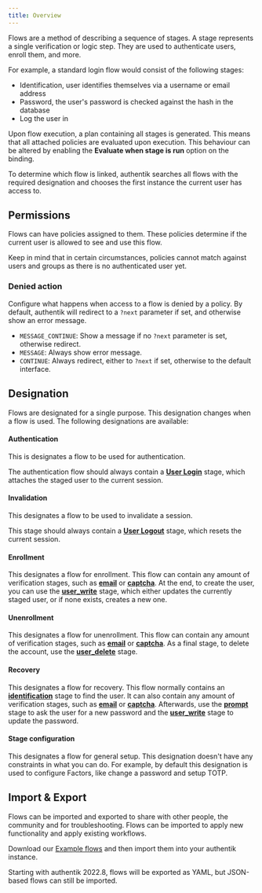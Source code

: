 ```yaml
---
title: Overview
---
```


Flows are a method of describing a sequence of stages. A stage represents a single verification or logic step. They are used to authenticate users, enroll them, and more.

For example, a standard login flow would consist of the following stages:

-   Identification, user identifies themselves via a username or email address
-   Password, the user's password is checked against the hash in the database
-   Log the user in

Upon flow execution, a plan containing all stages is generated. This means that all attached policies are evaluated upon execution. This behaviour can be altered by enabling the **Evaluate when stage is run** option on the binding.

To determine which flow is linked, authentik searches all flows with the required designation and chooses the first instance the current user has access to.

## Permissions

Flows can have policies assigned to them. These policies determine if the current user is allowed to see and use this flow.

Keep in mind that in certain circumstances, policies cannot match against users and groups as there is no authenticated user yet.

### Denied action

Configure what happens when access to a flow is denied by a policy. By default, authentik will redirect to a `?next` parameter if set, and otherwise show an error message.

-   `MESSAGE_CONTINUE`: Show a message if no `?next` parameter is set, otherwise redirect.
-   `MESSAGE`: Always show error message.
-   `CONTINUE`: Always redirect, either to `?next` if set, otherwise to the default interface.

## Designation

Flows are designated for a single purpose. This designation changes when a flow is used. The following designations are available:

#### Authentication

This is designates a flow to be used for authentication.

The authentication flow should always contain a [**User Login**](stages/user_login/index.md) stage, which attaches the staged user to the current session.

#### Invalidation

This designates a flow to be used to invalidate a session.

This stage should always contain a [**User Logout**](stages/user_logout.md) stage, which resets the current session.

#### Enrollment

This designates a flow for enrollment. This flow can contain any amount of verification stages, such as [**email**](stages/email/) or [**captcha**](stages/captcha/). At the end, to create the user, you can use the [**user_write**](stages/user_write.md) stage, which either updates the currently staged user, or if none exists, creates a new one.

#### Unenrollment

This designates a flow for unenrollment. This flow can contain any amount of verification stages, such as [**email**](stages/email/) or [**captcha**](stages/captcha/). As a final stage, to delete the account, use the [**user_delete**](stages/user_delete.md) stage.

#### Recovery

This designates a flow for recovery. This flow normally contains an [**identification**](stages/identification/) stage to find the user. It can also contain any amount of verification stages, such as [**email**](stages/email/) or [**captcha**](stages/captcha/).
Afterwards, use the [**prompt**](stages/prompt/) stage to ask the user for a new password and the [**user_write**](stages/user_write.md) stage to update the password.

#### Stage configuration

This designates a flow for general setup. This designation doesn't have any constraints in what you can do. For example, by default this designation is used to configure Factors, like change a password and setup TOTP.

## Import & Export

Flows can be imported and exported to share with other people, the community and for troubleshooting. Flows can be imported to apply new functionality and apply existing workflows.

Download our [Example flows](./examples/flows.md) and then import them into your authentik instance.

Starting with authentik 2022.8, flows will be exported as YAML, but JSON-based flows can still be imported.

